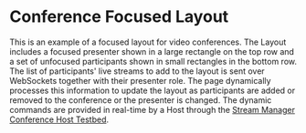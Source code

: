 # Conference Focused Layout

This is an example of a focused layout for video conferences. The Layout includes a focused presenter shown in a large rectangle on the top row and a set of unfocused participants shown in small rectangles in the bottom row. The list of participants' live streams to add to the layout is sent over WebSockets together with their presenter role. The page dynamically processes this information to update the layout as participants are added or removed to the conference or the presenter is changed. The dynamic commands are provided in real-time by a Host through the [Stream Manager Conference Host Testbed](../../sm-cef-mixer/conferenceHostStreamManagerProxy/).